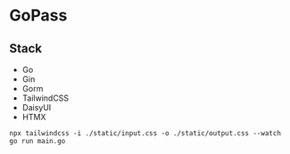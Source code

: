 # GoPass



## Stack
* Go
* Gin
* Gorm
* TailwindCSS
* DaisyUI
* HTMX

```
npx tailwindcss -i ./static/input.css -o ./static/output.css --watch
go run main.go
```
